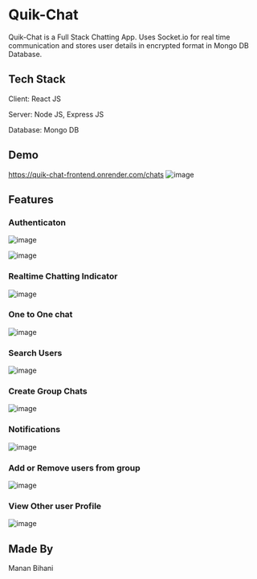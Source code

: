 # Quik-Chat
Quik-Chat is a Full Stack Chatting App. Uses Socket.io for real time communication and stores user details in encrypted format in Mongo DB Database.
## Tech Stack
Client: React JS

Server: Node JS, Express JS

Database: Mongo DB

## Demo
https://quik-chat-frontend.onrender.com/chats
![image](https://github.com/BihaniManan/MERN-Chat-App-Combined/assets/134502916/17ca92b8-0917-4988-9c4e-7fa483b29a63)

## Features

### Authenticaton
![image](https://github.com/BihaniManan/MERN-Chat-App-Combined/assets/134502916/eafd4194-5e62-4a77-b5ce-ca62745d831c)

![image](https://github.com/BihaniManan/MERN-Chat-App-Combined/assets/134502916/2a170f20-f358-4b04-9be4-9f5c0d3e4bcf)

### Realtime Chatting Indicator
![image](https://github.com/BihaniManan/MERN-Chat-App-Combined/assets/134502916/e65bb455-7653-49d7-98bd-70a22606e22d)

### One to One chat
![image](https://github.com/BihaniManan/MERN-Chat-App-Combined/assets/134502916/137e8b03-ff3d-4c4b-9914-ac5303c91096)

### Search Users
![image](https://github.com/BihaniManan/MERN-Chat-App-Combined/assets/134502916/cce4eb3c-fb85-4331-b75a-415395b3a5bb)

### Create Group Chats
![image](https://github.com/BihaniManan/MERN-Chat-App-Combined/assets/134502916/891cfa60-27c0-4e1d-bb97-fb2026fe0a95)

### Notifications
![image](https://github.com/BihaniManan/MERN-Chat-App-Combined/assets/134502916/444332e1-86e1-4946-b753-ac13adcedddc)

### Add or Remove users from group
![image](https://github.com/BihaniManan/MERN-Chat-App-Combined/assets/134502916/bf812dac-bfd8-475d-9424-5648962eb0a4)

### View Other user Profile
![image](https://github.com/BihaniManan/MERN-Chat-App-Combined/assets/134502916/c9f0fb24-7619-456b-b9b4-6be46aec5681)

## Made By
Manan Bihani











